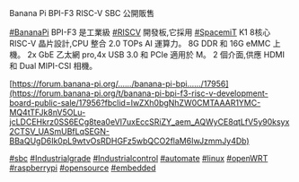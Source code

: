 Banana Pi BPI-F3 RISC-V SBC 公開販售

[#BananaPi](https://www.facebook.com/hashtag/bananapi?__eep__=6&__cft__[0]=AZVcYrtBFsMherGAeqdkbe-AJCz2rL3zCQXSC1Y_zTvXO8YKocRLMb2DsV_BH06cbgyW4R2D3HdpeVqdnd64dH4wFQkXFJrl8KrVfOfMZh7aYxnFW0GgIusnDWJNbm0TnAbp3IekL4R_Bc1cLVC6fDbHJCSqyhAxHlBuIyK7SDEzuUoEEeW6cSK7XRgZhbnIYN8CIn_RBBjA-Bkhb8bqZaWvXgAlhpzqjll9v4W3AYDhQw&__tn__=*NK-R) BPI-F3 是工業級 [#RISCV](https://www.facebook.com/hashtag/riscv?__eep__=6&__cft__[0]=AZVcYrtBFsMherGAeqdkbe-AJCz2rL3zCQXSC1Y_zTvXO8YKocRLMb2DsV_BH06cbgyW4R2D3HdpeVqdnd64dH4wFQkXFJrl8KrVfOfMZh7aYxnFW0GgIusnDWJNbm0TnAbp3IekL4R_Bc1cLVC6fDbHJCSqyhAxHlBuIyK7SDEzuUoEEeW6cSK7XRgZhbnIYN8CIn_RBBjA-Bkhb8bqZaWvXgAlhpzqjll9v4W3AYDhQw&__tn__=*NK-R) 開發板,它採用 [#SpacemiT](https://www.facebook.com/hashtag/spacemit?__eep__=6&__cft__[0]=AZVcYrtBFsMherGAeqdkbe-AJCz2rL3zCQXSC1Y_zTvXO8YKocRLMb2DsV_BH06cbgyW4R2D3HdpeVqdnd64dH4wFQkXFJrl8KrVfOfMZh7aYxnFW0GgIusnDWJNbm0TnAbp3IekL4R_Bc1cLVC6fDbHJCSqyhAxHlBuIyK7SDEzuUoEEeW6cSK7XRgZhbnIYN8CIn_RBBjA-Bkhb8bqZaWvXgAlhpzqjll9v4W3AYDhQw&__tn__=*NK-R) K1 8核心 RISC-V 晶片設計,CPU 整合 2.0 TOPs AI 運算力。 8G DDR 和 16G eMMC 上機。 2x GbE 乙太網 pro,4x USB 3.0 和 PCIe 適用於 M。 2 個介面,供應 HDMI 和 Dual MIPI-CSI 相機。

[https://forum.banana-pi.org/....../banana-pi-bpi....../17956](https://forum.banana-pi.org/t/banana-pi-bpi-f3-risc-v-development-board-public-sale/17956?fbclid=IwZXh0bgNhZW0CMTAAAR1YMC-MQ4tTFJk8nV5OLu-jcLDCEHkrz0SS6ECg8tea0eVI7uxEccSRiZY_aem_AQWyCE8qtLfV5y90ksyx2CTSV_UASmUBfLqSEGN-BBaQUgD6Ik0pL9wtvOsRDHGFz5wbQCO2flaM6IwJzmmJy4Db)

[#sbc](https://www.facebook.com/hashtag/sbc?__eep__=6&__cft__[0]=AZVcYrtBFsMherGAeqdkbe-AJCz2rL3zCQXSC1Y_zTvXO8YKocRLMb2DsV_BH06cbgyW4R2D3HdpeVqdnd64dH4wFQkXFJrl8KrVfOfMZh7aYxnFW0GgIusnDWJNbm0TnAbp3IekL4R_Bc1cLVC6fDbHJCSqyhAxHlBuIyK7SDEzuUoEEeW6cSK7XRgZhbnIYN8CIn_RBBjA-Bkhb8bqZaWvXgAlhpzqjll9v4W3AYDhQw&__tn__=*NK-R) [#Industrialgrade](https://www.facebook.com/hashtag/industrialgrade?__eep__=6&__cft__[0]=AZVcYrtBFsMherGAeqdkbe-AJCz2rL3zCQXSC1Y_zTvXO8YKocRLMb2DsV_BH06cbgyW4R2D3HdpeVqdnd64dH4wFQkXFJrl8KrVfOfMZh7aYxnFW0GgIusnDWJNbm0TnAbp3IekL4R_Bc1cLVC6fDbHJCSqyhAxHlBuIyK7SDEzuUoEEeW6cSK7XRgZhbnIYN8CIn_RBBjA-Bkhb8bqZaWvXgAlhpzqjll9v4W3AYDhQw&__tn__=*NK-R) [#Industrialcontrol](https://www.facebook.com/hashtag/industrialcontrol?__eep__=6&__cft__[0]=AZVcYrtBFsMherGAeqdkbe-AJCz2rL3zCQXSC1Y_zTvXO8YKocRLMb2DsV_BH06cbgyW4R2D3HdpeVqdnd64dH4wFQkXFJrl8KrVfOfMZh7aYxnFW0GgIusnDWJNbm0TnAbp3IekL4R_Bc1cLVC6fDbHJCSqyhAxHlBuIyK7SDEzuUoEEeW6cSK7XRgZhbnIYN8CIn_RBBjA-Bkhb8bqZaWvXgAlhpzqjll9v4W3AYDhQw&__tn__=*NK-R) [#automate](https://www.facebook.com/hashtag/automate?__eep__=6&__cft__[0]=AZVcYrtBFsMherGAeqdkbe-AJCz2rL3zCQXSC1Y_zTvXO8YKocRLMb2DsV_BH06cbgyW4R2D3HdpeVqdnd64dH4wFQkXFJrl8KrVfOfMZh7aYxnFW0GgIusnDWJNbm0TnAbp3IekL4R_Bc1cLVC6fDbHJCSqyhAxHlBuIyK7SDEzuUoEEeW6cSK7XRgZhbnIYN8CIn_RBBjA-Bkhb8bqZaWvXgAlhpzqjll9v4W3AYDhQw&__tn__=*NK-R) [#linux](https://www.facebook.com/hashtag/linux?__eep__=6&__cft__[0]=AZVcYrtBFsMherGAeqdkbe-AJCz2rL3zCQXSC1Y_zTvXO8YKocRLMb2DsV_BH06cbgyW4R2D3HdpeVqdnd64dH4wFQkXFJrl8KrVfOfMZh7aYxnFW0GgIusnDWJNbm0TnAbp3IekL4R_Bc1cLVC6fDbHJCSqyhAxHlBuIyK7SDEzuUoEEeW6cSK7XRgZhbnIYN8CIn_RBBjA-Bkhb8bqZaWvXgAlhpzqjll9v4W3AYDhQw&__tn__=*NK-R) [#openWRT](https://www.facebook.com/hashtag/openwrt?__eep__=6&__cft__[0]=AZVcYrtBFsMherGAeqdkbe-AJCz2rL3zCQXSC1Y_zTvXO8YKocRLMb2DsV_BH06cbgyW4R2D3HdpeVqdnd64dH4wFQkXFJrl8KrVfOfMZh7aYxnFW0GgIusnDWJNbm0TnAbp3IekL4R_Bc1cLVC6fDbHJCSqyhAxHlBuIyK7SDEzuUoEEeW6cSK7XRgZhbnIYN8CIn_RBBjA-Bkhb8bqZaWvXgAlhpzqjll9v4W3AYDhQw&__tn__=*NK-R) [#raspberrypi](https://www.facebook.com/hashtag/raspberrypi?__eep__=6&__cft__[0]=AZVcYrtBFsMherGAeqdkbe-AJCz2rL3zCQXSC1Y_zTvXO8YKocRLMb2DsV_BH06cbgyW4R2D3HdpeVqdnd64dH4wFQkXFJrl8KrVfOfMZh7aYxnFW0GgIusnDWJNbm0TnAbp3IekL4R_Bc1cLVC6fDbHJCSqyhAxHlBuIyK7SDEzuUoEEeW6cSK7XRgZhbnIYN8CIn_RBBjA-Bkhb8bqZaWvXgAlhpzqjll9v4W3AYDhQw&__tn__=*NK-R) [#opensource](https://www.facebook.com/hashtag/opensource?__eep__=6&__cft__[0]=AZVcYrtBFsMherGAeqdkbe-AJCz2rL3zCQXSC1Y_zTvXO8YKocRLMb2DsV_BH06cbgyW4R2D3HdpeVqdnd64dH4wFQkXFJrl8KrVfOfMZh7aYxnFW0GgIusnDWJNbm0TnAbp3IekL4R_Bc1cLVC6fDbHJCSqyhAxHlBuIyK7SDEzuUoEEeW6cSK7XRgZhbnIYN8CIn_RBBjA-Bkhb8bqZaWvXgAlhpzqjll9v4W3AYDhQw&__tn__=*NK-R) [#embedded](https://www.facebook.com/hashtag/embedded?__eep__=6&__cft__[0]=AZVcYrtBFsMherGAeqdkbe-AJCz2rL3zCQXSC1Y_zTvXO8YKocRLMb2DsV_BH06cbgyW4R2D3HdpeVqdnd64dH4wFQkXFJrl8KrVfOfMZh7aYxnFW0GgIusnDWJNbm0TnAbp3IekL4R_Bc1cLVC6fDbHJCSqyhAxHlBuIyK7SDEzuUoEEeW6cSK7XRgZhbnIYN8CIn_RBBjA-Bkhb8bqZaWvXgAlhpzqjll9v4W3AYDhQw&__tn__=*NK-R)

